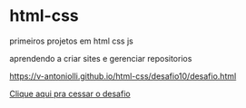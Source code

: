 # html-css
 primeiros projetos em html css js

aprendendo a criar sites e gerenciar repositorios

https://v-antoniolli.github.io/html-css/desafio10/desafio.html

<a href="https://v-antoniolli.github.io/html-css/desafio10/desafio.html">Clique aqui pra cessar o desafio</a>